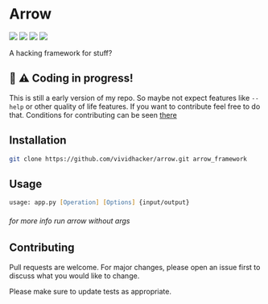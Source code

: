 # Arrow

<img src="https://img.shields.io/github/issues/vividhacker/arrow?style=for-the-badge"></img>
<img src="https://img.shields.io/github/languages/count/vividhacker/arrow?style=for-the-badge"></img>
<img src="https://img.shields.io/github/repo-size/vividhacker/arrow?style=for-the-badge"></img>
<img src="https://img.shields.io/github/license/vividhacker/arrow?style=for-the-badge"></img>



A hacking framework for stuff?


## 🚧 ⚠️ Coding in progress!
This is still a early version of my repo. So maybe not expect features like ```--help``` or other quality of life features. If you want to contribute feel free to do that. Conditions for contributing can be seen [there](#contributing)

## Installation

```zsh
git clone https://github.com/vividhacker/arrow.git arrow_framework
```

## Usage
```zsh
usage: app.py [Operation] [Options] {input/output}
```
<h6> for more info run arrow without args </h6>



## Contributing
Pull requests are welcome. For major changes, please open an issue first to discuss what you would like to change.

Please make sure to update tests as appropriate.
